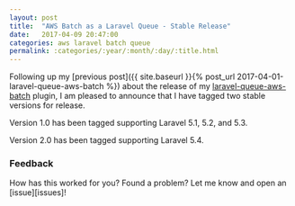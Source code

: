 ```yaml
---
layout: post
title:  "AWS Batch as a Laravel Queue - Stable Release"
date:   2017-04-09 20:47:00
categories: aws laravel batch queue
permalink: :categories/:year/:month/:day/:title.html
---
```


Following up my [previous post]({{ site.baseurl }}{% post_url 2017-04-01-laravel-queue-aws-batch %}) about the release of my [laravel-queue-aws-batch][batch_queue] plugin, I am pleased
to announce that I have tagged two stable versions for release.

<!--more-->

Version 1.0 has been tagged supporting Laravel 5.1, 5.2, and 5.3.

Version 2.0 has been tagged supporting Laravel 5.4.

### Feedback
How has this worked for you? Found a problem? Let me know and open an [issue][issues]!

[batch_queue]:     https://github.com/lukewaite/laravel-queue-aws-batch
